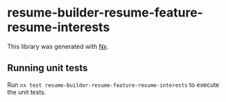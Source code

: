 # resume-builder-resume-feature-resume-interests

This library was generated with [Nx](https://nx.dev).

## Running unit tests

Run `nx test resume-builder-resume-feature-resume-interests` to execute the unit tests.
